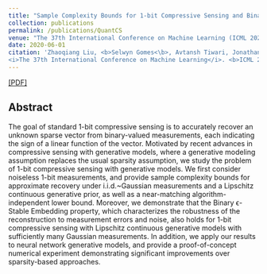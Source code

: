 ```yaml
---
title: "Sample Complexity Bounds for 1-bit Compressive Sensing and Binary Stable Embeddings with Generative Priors"
collection: publications
permalink: /publications/QuantCS
venue: "The 37th International Conference on Machine Learning (ICML 2020)"
date: 2020-06-01
citation: 'Zhaoqiang Liu, <b>Selwyn Gomes<\b>, Avtansh Tiwari, Jonathan Scarlett.
<i>The 37th International Conference on Machine Learning</i>. <b>ICML 2020</b>.'
---
```

[[PDF]](https://arxiv.org/abs/2002.01697)

## Abstract
The goal of standard 1-bit compressive sensing is to accurately recover an unknown sparse vector from binary-valued measurements, each indicating the sign of a linear function of the vector. Motivated by recent advances in compressive sensing with generative models, where a generative modeling assumption replaces the usual sparsity assumption, we study the problem of 1-bit compressive sensing with generative models. We first consider noiseless 1-bit measurements, and provide sample complexity bounds for approximate recovery under i.i.d.~Gaussian measurements and a Lipschitz continuous generative prior, as well as a near-matching algorithm-independent lower bound. Moreover, we demonstrate that the Binary ϵ-Stable Embedding property, which characterizes the robustness of the reconstruction to measurement errors and noise, also holds for 1-bit compressive sensing with Lipschitz continuous generative models with sufficiently many Gaussian measurements. In addition, we apply our results to neural network generative models, and provide a proof-of-concept numerical experiment demonstrating significant improvements over sparsity-based approaches.
